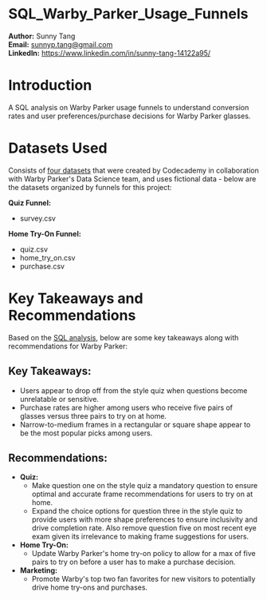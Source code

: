 # SQL_Warby_Parker_Usage_Funnels
**Author:** Sunny Tang   
**Email:** sunnyp.tang@gmail.com   
**LinkedIn:** https://www.linkedin.com/in/sunny-tang-14122a95/

# Introduction 
A SQL analysis on Warby Parker usage funnels to understand conversion rates and user preferences/purchase decisions for Warby Parker glasses.

# Datasets Used 
Consists of [four datasets](/datasets/) that were created by Codecademy in collaboration with Warby Parker's Data Science team, and uses fictional data - below are the datasets organized by funnels for this project:

**Quiz Funnel:**

  * survey.csv

**Home Try-On Funnel:**

  * quiz.csv  
  * home_try_on.csv  
  * purchase.csv

# Key Takeaways and Recommendations 
Based on the [SQL analysis](/questions_and_answers.md), below are some key takeaways along with recommendations for Warby Parker: 

## Key Takeaways: 

 * Users appear to drop off from the style quiz when questions become unrelatable or sensitive.
 * Purchase rates are higher among users who receive five pairs of glasses versus three pairs to try on at home.
 * Narrow-to-medium frames in a rectangular or square shape appear to be the most popular picks among users. 

## Recommendations: 

 * **Quiz:**
   * Make question one on the style quiz a mandatory question to ensure optimal and accurate frame recommendations for users to try on at home.
   * Expand the choice options for question three in the style quiz to provide users with more shape preferences to ensure inclusivity and drive completion rate. Also  remove question five on most recent eye exam given its irrelevance to making frame suggestions for users.
 * **Home Try-On:**
   * Update Warby Parker's home try-on policy to allow for a max of five pairs to try on before a user has to make a purchase decision.
 * **Marketing:**
   * Promote Warby's top two fan favorites for new visitors to potentially drive home try-ons and purchases. 
